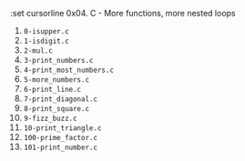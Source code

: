 :set cursorline 0x04. C - More functions, more nested loops

1. `0-isupper.c` 
2. `1-isdigit.c` 
3. `2-mul.c` 
4. `3-print_numbers.c`
5. `4-print_most_numbers.c`
6. `5-more_numbers.c` 
7. `6-print_line.c` 
8. `7-print_diagonal.c` 
9. `8-print_square.c`
10. `9-fizz_buzz.c` 
11. `10-print_triangle.c`
12. `100-prime_factor.c` 
13. `101-print_number.c` 

